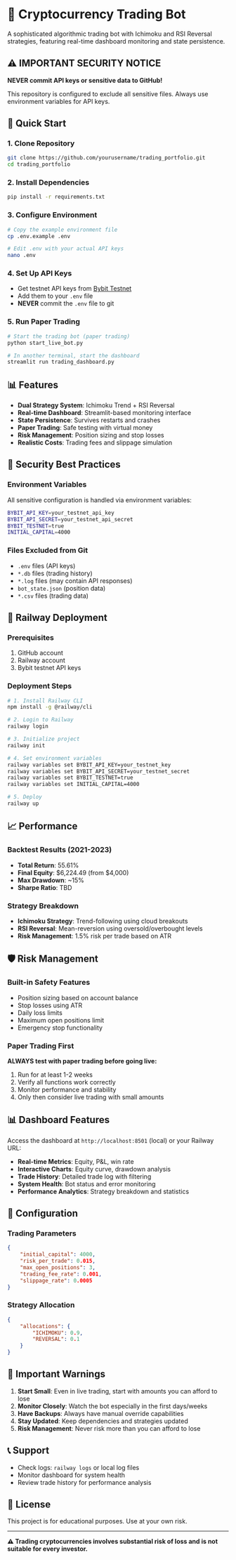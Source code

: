 # 🤖 Cryptocurrency Trading Bot

A sophisticated algorithmic trading bot with Ichimoku and RSI Reversal strategies, featuring real-time dashboard monitoring and state persistence.

## ⚠️ **IMPORTANT SECURITY NOTICE**

**NEVER commit API keys or sensitive data to GitHub!**

This repository is configured to exclude all sensitive files. Always use environment variables for API keys.

## 🚀 **Quick Start**

### 1. **Clone Repository**
```bash
git clone https://github.com/yourusername/trading_portfolio.git
cd trading_portfolio
```

### 2. **Install Dependencies**
```bash
pip install -r requirements.txt
```

### 3. **Configure Environment**
```bash
# Copy the example environment file
cp .env.example .env

# Edit .env with your actual API keys
nano .env
```

### 4. **Set Up API Keys**
- Get testnet API keys from [Bybit Testnet](https://testnet.bybit.com)
- Add them to your `.env` file
- **NEVER** commit the `.env` file to git

### 5. **Run Paper Trading**
```bash
# Start the trading bot (paper trading)
python start_live_bot.py

# In another terminal, start the dashboard
streamlit run trading_dashboard.py
```

## 📊 **Features**

- **Dual Strategy System**: Ichimoku Trend + RSI Reversal
- **Real-time Dashboard**: Streamlit-based monitoring interface
- **State Persistence**: Survives restarts and crashes
- **Paper Trading**: Safe testing with virtual money
- **Risk Management**: Position sizing and stop losses
- **Realistic Costs**: Trading fees and slippage simulation

## 🔐 **Security Best Practices**

### **Environment Variables**
All sensitive configuration is handled via environment variables:

```bash
BYBIT_API_KEY=your_testnet_api_key
BYBIT_API_SECRET=your_testnet_api_secret
BYBIT_TESTNET=true
INITIAL_CAPITAL=4000
```

### **Files Excluded from Git**
- `.env` files (API keys)
- `*.db` files (trading history)
- `*.log` files (may contain API responses)
- `bot_state.json` (position data)
- `*.csv` files (trading data)

## 🚀 **Railway Deployment**

### **Prerequisites**
1. GitHub account
2. Railway account
3. Bybit testnet API keys

### **Deployment Steps**
```bash
# 1. Install Railway CLI
npm install -g @railway/cli

# 2. Login to Railway
railway login

# 3. Initialize project
railway init

# 4. Set environment variables
railway variables set BYBIT_API_KEY=your_testnet_key
railway variables set BYBIT_API_SECRET=your_testnet_secret
railway variables set BYBIT_TESTNET=true
railway variables set INITIAL_CAPITAL=4000

# 5. Deploy
railway up
```

## 📈 **Performance**

### **Backtest Results (2021-2023)**
- **Total Return**: 55.61%
- **Final Equity**: $6,224.49 (from $4,000)
- **Max Drawdown**: ~15%
- **Sharpe Ratio**: TBD

### **Strategy Breakdown**
- **Ichimoku Strategy**: Trend-following using cloud breakouts
- **RSI Reversal**: Mean-reversion using oversold/overbought levels
- **Risk Management**: 1.5% risk per trade based on ATR

## 🛡️ **Risk Management**

### **Built-in Safety Features**
- Position sizing based on account balance
- Stop losses using ATR
- Daily loss limits
- Maximum open positions limit
- Emergency stop functionality

### **Paper Trading First**
**ALWAYS test with paper trading before going live:**
1. Run for at least 1-2 weeks
2. Verify all functions work correctly
3. Monitor performance and stability
4. Only then consider live trading with small amounts

## 📊 **Dashboard Features**

Access the dashboard at `http://localhost:8501` (local) or your Railway URL:

- **Real-time Metrics**: Equity, P&L, win rate
- **Interactive Charts**: Equity curve, drawdown analysis
- **Trade History**: Detailed trade log with filtering
- **System Health**: Bot status and error monitoring
- **Performance Analytics**: Strategy breakdown and statistics

## 🔧 **Configuration**

### **Trading Parameters**
```json
{
    "initial_capital": 4000,
    "risk_per_trade": 0.015,
    "max_open_positions": 3,
    "trading_fee_rate": 0.001,
    "slippage_rate": 0.0005
}
```

### **Strategy Allocation**
```json
{
    "allocations": {
        "ICHIMOKU": 0.9,
        "REVERSAL": 0.1
    }
}
```

## 🚨 **Important Warnings**

1. **Start Small**: Even in live trading, start with amounts you can afford to lose
2. **Monitor Closely**: Watch the bot especially in the first days/weeks
3. **Have Backups**: Always have manual override capabilities
4. **Stay Updated**: Keep dependencies and strategies updated
5. **Risk Management**: Never risk more than you can afford to lose

## 📞 **Support**

- Check logs: `railway logs` or local log files
- Monitor dashboard for system health
- Review trade history for performance analysis

## 📄 **License**

This project is for educational purposes. Use at your own risk.

---

**⚠️ Trading cryptocurrencies involves substantial risk of loss and is not suitable for every investor.** 